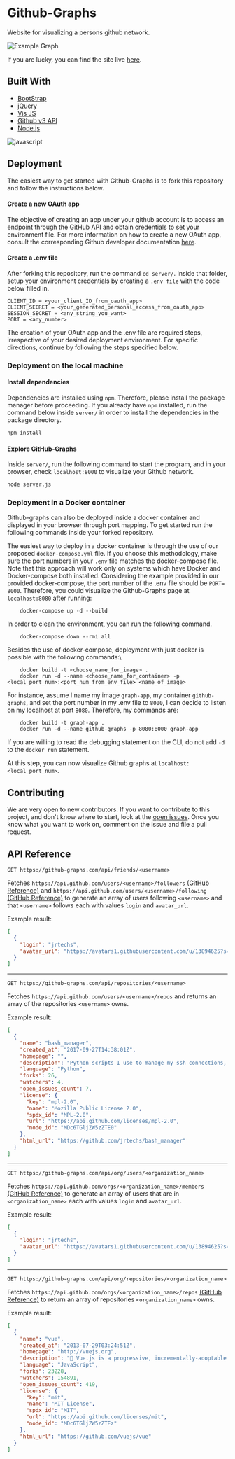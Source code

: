 # Github-Graphs

Website for visualizing a persons github network.

![Example Graph](./doc/graphExample.png)

If you are lucky, you can find the site live [here](https://github-graphs.com/).

## Built With

- [BootStrap](https://getbootstrap.com/)
- [jQuery](https://jquery.com/)
- [Vis JS](http://visjs.org/)
- [Github v3 API](https://developer.github.com/v3/)
- [Node.js](https://nodejs.org/en/)

![javascript](./doc/javaScript.jpg)

## Deployment

The easiest way to get started with Github-Graphs is to fork this repository
and follow the instructions below.

#### Create a new OAuth app

The objective of creating an app under your github account is to access an
endpoint through the GitHub API and obtain credentials to set your environment
file. For more information on how to create a new OAuth app, consult the corresponding
Github developer documentation [here](https://developer.github.com/apps/building-oauth-apps/creating-an-oauth-app/).

#### Create a .env file

After forking this repository, run the command `cd server/`. Inside that folder,
setup your environment credentials by creating a `.env file` with the code below filled in.

```
CLIENT_ID = <your_client_ID_from_oauth_app>
CLIENT_SECRET = <your_generated_personal_access_from_oauth_app>
SESSION_SECRET = <any_string_you_want>
PORT = <any_number>
```

The creation of your OAuth app and the .env file are required steps,
irrespective of your desired deployment environment. For specific directions,
continue by following the steps specified below.

### Deployment on the local machine

#### Install dependencies

Dependencies are installed using `npm`. Therefore, please install the package manager
before proceeding. If you already have `npm` installed, run the command below inside
`server/` in order to install the dependencies in the package directory.

```bash
npm install
```

#### Explore GitHub-Graphs

Inside `server/`, run the following command to start the program, and in your
browser, check `localhost:8000` to visualize your Github network.

```bash
node server.js
```

### Deployment in a Docker container

Github-graphs can also be deployed inside a docker container and displayed in
your browser through port mapping. To get started run the following commands
inside your forked repository.

The easiest way to deploy in a docker container is through the use of our proposed
`docker-compose.yml` file. If you choose this methodology, make sure the port numbers
in your `.env` file matches the docker-compose file. Note that this approach will work
only on systems which have Docker and Docker-compose both installed.
Considering the example provided in our provided docker-compose,
the port number of the .env file should be `PORT= 8000`. Therefore, you could
visualize the Github-Graphs page at `localhost:8080` after running:

```
    docker-compose up -d --build
```

In order to clean the environment, you can run the following command.

```
    docker-compose down --rmi all

```

Besides the use of docker-compose, deployment with just docker is possible with the following commands:\

```
    docker build -t <choose_name_for_image> .
    docker run -d --name <choose_name_for_container> -p <local_port_num>:<port_num_from_env_file> <name_of_image>
```

For instance, assume I name my image `graph-app`, my container `github-graphs`,
and set the port number in my .env file to `8000`, I can decide to listen on my localhost at port `8080`.
Therefore, my commands are:

```
    docker build -t graph-app .
    docker run -d --name github-graphs -p 8080:8000 graph-app
```

If you are willing to read the debugging statement on the CLI, do not add `-d` to the `docker run` statement.

At this step, you can now visualize Github graphs at `localhost:<local_port_num>`.


## Contributing

We are very open to new contributors. If you want to contribute to this project,
and don't know where to start, look at the [open issues](https://github.com/jrtechs/github-graphs/issues).
Once you know what you want to work on, comment on the issue and file a pull request.

## API Reference

`GET https://github-graphs.com/api/friends/<username>`

Fetches `https://api.github.com/users/<username>/followers` [(GitHub Reference)](https://developer.github.com/v3/users/followers/#list-followers-of-a-user)
and `https://api.github.com/users/<username>/following` [(GitHub Reference)](https://developer.github.com/v3/users/followers/#list-users-followed-by-another-user)
to generate an array of users following `<username>` and that `<username>` follows each with values `login` and `avatar_url`.

Example result:

```json
[
  {
    "login": "jrtechs",
    "avatar_url": "https://avatars1.githubusercontent.com/u/13894625?s=460&v=4"
  }
]
```

---

`GET https://github-graphs.com/api/repositories/<username>`

Fetches `https://api.github.com/users/<username>/repos` and returns an array of the repositories `<username>` owns.

Example result:

```json
[
  {
    "name": "bash_manager",
    "created_at": "2017-09-27T14:38:01Z",
    "homepage": "",
    "description": "Python scripts I use to manage my ssh connections, drive mounts, and other bash related things. ",
    "language": "Python",
    "forks": 26,
    "watchers": 4,
    "open_issues_count": 7,
    "license": {
      "key": "mpl-2.0",
      "name": "Mozilla Public License 2.0",
      "spdx_id": "MPL-2.0",
      "url": "https://api.github.com/licenses/mpl-2.0",
      "node_id": "MDc6TGljZW5zZTE0"
    },
    "html_url": "https://github.com/jrtechs/bash_manager"
  }
]
```

---

`GET https://github-graphs.com/api/org/users/<organization_name>`

Fetches `https://api.github.com/orgs/<organization_name>/members` [(GitHub Reference)](https://developer.github.com/v3/orgs/members/#members-list)
to generate an array of users that are in `<organization_name>` each with values `login` and `avatar_url`.

Example result:

```json
[
  {
    "login": "jrtechs",
    "avatar_url": "https://avatars1.githubusercontent.com/u/13894625?s=460&v=4"
  }
]
```

---

`GET https://github-graphs.com/api/org/repositories/<organization_name>`

Fetches `https://api.github.com/orgs/<organization_name>/repos` [(GitHub Reference)](https://developer.github.com/v3/repos/#list-organization-repositories)
to return an array of repositories `<organization_name>` owns.

Example result:

```json
[
  {
    "name": "vue",
    "created_at": "2013-07-29T03:24:51Z",
    "homepage": "http://vuejs.org",
    "description": "🖖 Vue.js is a progressive, incrementally-adoptable JavaScript framework for building UI on the web.",
    "language": "JavaScript",
    "forks": 23228,
    "watchers": 154891,
    "open_issues_count": 419,
    "license": {
      "key": "mit",
      "name": "MIT License",
      "spdx_id": "MIT",
      "url": "https://api.github.com/licenses/mit",
      "node_id": "MDc6TGljZW5zZTEz"
    },
    "html_url": "https://github.com/vuejs/vue"
  }
]
```
